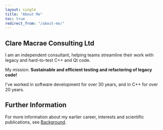 ```yaml
---
layout: single
title: "About Me"
toc: true
redirect_from: "/about-me/"
---
```


## Clare Macrae Consulting Ltd

I am an independent consultant, helping teams streamline their work with legacy and hard-to-test C++ and Qt code.

My mission: **Sustainable and efficient testing and refactoring of legacy code!**

I've worked in software development for over 30 years, and in C++ for over 20 years.

## Further Information

For more information about my earlier career, interests and scientific publications, see [Background](/background.html).


